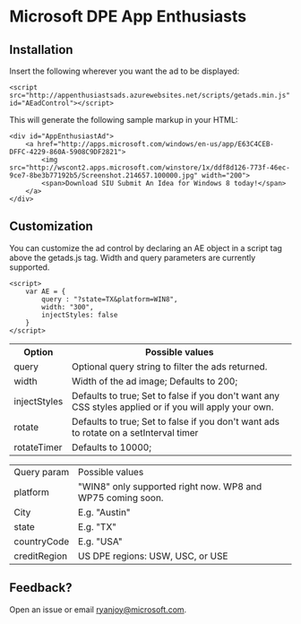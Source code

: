 Microsoft DPE App Enthusiasts
=================

## Installation

Insert the following wherever you want the ad to be displayed:
    
    <script src="http://appenthusiastsads.azurewebsites.net/scripts/getads.min.js" id="AEadControl"></script>

This will generate the following sample markup in your HTML:
    
    <div id="AppEnthusiastAd">
    	<a href="http://apps.microsoft.com/windows/en-us/app/E63C4CEB-DFFC-4229-860A-5908C9DF2821">
			<img src="http://wscont2.apps.microsoft.com/winstore/1x/ddf8d126-773f-46ec-9ce7-8be3b77192b5/Screenshot.214657.100000.jpg" width="200">
			<span>Download SIU Submit An Idea for Windows 8 today!</span>
		</a>
	</div>
    
## Customization

You can customize the ad control by declaring an AE object in a script tag above the getads.js tag. Width and query parameters are currently supported.


    <script>
        var AE = {
            query : "?state=TX&platform=WIN8",
            width: "300",
            injectStyles: false
        }
    </script>
    
    
<table>
    <tr>
        <th>Option</th>
        <th>Possible values</th>
    </tr>
    <tr>
        <td>query</td>
        <td>Optional query string to filter the ads returned.</td>
    </tr>
    <tr>
        <td>width</td>
        <td>Width of the ad image; Defaults to 200;</td>
    </tr>
    <tr>
        <td>injectStyles</td>
        <td>Defaults to true; Set to false if you don't want any CSS styles applied or if you will apply your own.</td>
    </tr>
    <tr>
        <td>rotate</td>
        <td>Defaults to true; Set to false if you don't want ads to rotate on a setInterval timer</td>
    </tr>
    <tr>
        <td>rotateTimer</td>
        <td>Defaults to 10000;</td>
    </tr>
</table>

<table>
    <tr>
        <td>Query param</td>
        <td>Possible values</td>
    </tr>
    <tr>
        <td>platform</td>
        <td>"WIN8" only supported right now. WP8 and WP75 coming soon.</td>
    </tr>
    <tr>
        <td>City</td>
        <td>E.g. "Austin"</td>
    </tr>
    <tr>
        <td>state</td>
        <td>E.g. "TX"</td>
    </tr>
    <tr>
        <td>countryCode</td>
        <td>E.g. "USA"</td>
    </tr>
    <tr>
        <td>creditRegion</td>
        <td>US DPE regions: USW, USC, or USE</td>
    </tr>
</table>

## Feedback?

Open an issue or email ryanjoy@microsoft.com. 
